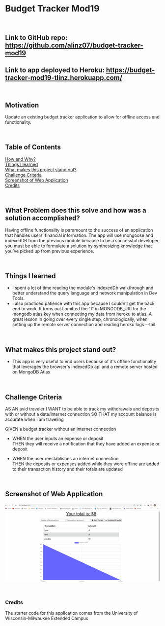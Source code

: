 # Budget Tracker Mod19

<br/>

## **Link** to GitHub repo: https://github.com/alinz07/budget-tracker-mod19

## **Link** to app deployed to Heroku: https://budget-tracker-mod19-tlinz.herokuapp.com/

<br/>

## **Motivation**

Update an existing budget tracker application to allow for offline access and functionality.

<br/>

## **Table of Contents**

[How and Why?](#what-problem-does-this-solve-and-how-was-a-solution-accomplished) <br/>
[Things I learned](#things-i-learned) <br/>
[What makes this project stand out?](#what-makes-this-project-stand-out) <br/>
[Challenge Criteria](#challenge-criteria)<br/>
[Screenshot of Web Application](#screenshot-of-web-application)<br/>
[Credits](#credits)<br/>

<br/>

## **What Problem does this solve and how was a solution accomplished?**

Having offline functionality is paramount to the success of an application that handles users’ financial information. The app will use mongoose and indexedDB from the previous module because to be a successful developer, you must be able to formulate a solution by synthesizing knowledge that you’ve picked up from previous experience.

<br/>

## **Things I learned**

-   I spent a lot of time reading the module's indexedDb walkthrough and better understand the query language and network manipulation in Dev Tools.
-   I also practiced patience with this app because I couldn't get the back end to work. It turns out I omitted the "I" in MONGODB_URI for the mongodb atlas key when connecting my data from heroku to atlas. A great lesson in going over every single step, chronologically, when setting up the remote server connection and reading heroku logs --tail.

<br/>

## **What makes this project stand out?**

-   This app is very useful to end users because of it's offline functionality that leverages the browser's indexedDb api and a remote server hosted on MongoDB Atlas

<br/>

## **Challenge Criteria**

AS AN avid traveler
I WANT to be able to track my withdrawals and deposits with or without a data/internet connection
SO THAT my account balance is accurate when I am traveling

GIVEN a budget tracker without an internet connection<br/>

-   WHEN the user inputs an expense or deposit<br/>
    THEN they will receive a notification that they have added an expense or deposit

-   WHEN the user reestablishes an internet connection<br/>
    THEN the deposits or expenses added while they were offline are added to their transaction history and their totals are updated

    <br/>

## **Screenshot of Web Application**

![gif-of-webapp](./public/img/mod-19.gif)

<br/>

### **Credits**

The starter code for this application comes from the University of Wisconsin-Milwaukee Extended Campus
